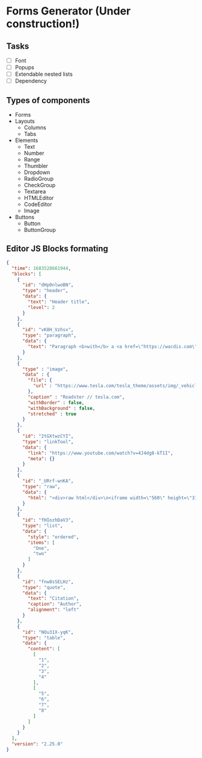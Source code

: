# Forms Generator (Under construction!)

## Tasks

- [ ] Font
- [ ] Popups
- [ ] Extendable nested lists
- [ ] Dependency

## Types of components

- Forms
- Layouts
  - Columns
  - Tabs
- Elements
  - Text
  - Number
  - Range
  - Thumbler
  - Dropdown
  - RadioGroup
  - CheckGroup
  - Textarea
  - HTMLEditor
  - CodeEditor
  - Image
- Buttons
  - Button
  - ButtonGroup

## Editor JS Blocks formating

```json
{
  "time": 1683528661944,
  "blocks": [
    {
      "id": "dHp0nlwoBN",
      "type": "header",
      "data": {
        "text": "Header title",
        "level": 2
      }
    },
    {
      "id": "vK8H_Vzhsx",
      "type": "paragraph",
      "data": {
        "text": "Paragraph <b>with</b> a <a href=\"https://wacdis.com\">link</a>"
      }
    },
    {
      "type" : "image",
      "data" : {
        "file": {
          "url" : "https://www.tesla.com/tesla_theme/assets/img/_vehicle_redesign/roadster_and_semi/roadster/hero.jpg"
        },
        "caption" : "Roadster // tesla.com",
        "withBorder" : false,
        "withBackground" : false,
        "stretched" : true
      }
    },
    {
      "id": "2tGXtwzCYI",
      "type": "linkTool",
      "data": {
        "link": "https://www.youtube.com/watch?v=4J4dg8-kT1I",
        "meta": {}
      }
    },
    {
      "id": "_URrf-wnKA",
      "type": "raw",
      "data": {
        "html": "<div>raw html</div>\n<iframe width=\"560\" height=\"315\" src=\"https://www.youtube.com/embed/4J4dg8-kT1I\" title=\"YouTube video player\" frameborder=\"0\" allow=\"accelerometer; autoplay; clipboard-write; encrypted-media; gyroscope; picture-in-picture; web-share\" allowfullscreen></iframe>"
      }
    },
    {
      "id": "fHIozhDaV3",
      "type": "list",
      "data": {
        "style": "ordered",
        "items": [
          "One",
          "two"
        ]
      }
    },
    {
      "id": "fnw8sSELHz",
      "type": "quote",
      "data": {
        "text": "Citation",
        "caption": "Author",
        "alignment": "left"
      }
    },
    {
      "id": "NOu31X-yqK",
      "type": "table",
      "data": {
        "content": [
          [
            "1",
            "2",
            "3",
            "4"
          ],
          [
            "5",
            "6",
            "7",
            "8"
          ]
        ]
      }
    }
  ],
  "version": "2.25.0"
}
```
